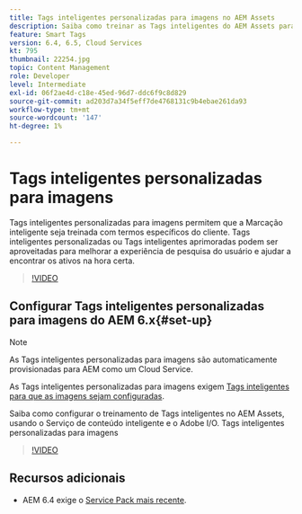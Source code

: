 ```yaml
---
title: Tags inteligentes personalizadas para imagens no AEM Assets
description: Saiba como treinar as Tags inteligentes do AEM Assets para aplicar termos personalizados a ativos.
feature: Smart Tags
version: 6.4, 6.5, Cloud Services
kt: 795
thumbnail: 22254.jpg
topic: Content Management
role: Developer
level: Intermediate
exl-id: 06f2ae4d-c18e-45ed-96d7-ddc6f9c8d829
source-git-commit: ad203d7a34f5eff7de4768131c9b4ebae261da93
workflow-type: tm+mt
source-wordcount: '147'
ht-degree: 1%

---
```


# Tags inteligentes personalizadas para imagens

Tags inteligentes personalizadas para imagens permitem que a Marcação inteligente seja treinada com termos específicos do cliente.
Tags inteligentes personalizadas ou Tags inteligentes aprimoradas podem ser aproveitadas para melhorar a experiência de pesquisa do usuário e ajudar a encontrar os ativos na hora certa.

>[!VIDEO](https://video.tv.adobe.com/v/22254/?quality=12&learn=on)

## Configurar Tags inteligentes personalizadas para imagens do AEM 6.x{#set-up}

>[!NOTE]
> As Tags inteligentes personalizadas para imagens são automaticamente provisionadas para AEM como um Cloud Service.

As Tags inteligentes personalizadas para imagens exigem [Tags inteligentes para que as imagens sejam configuradas](./image-smart-tags.md#set-up).

Saiba como configurar o treinamento de Tags inteligentes no AEM Assets, usando o Serviço de conteúdo inteligente e o Adobe I/O. Tags inteligentes personalizadas para imagens

>[!VIDEO](https://video.tv.adobe.com/v/23405/?quality=12&learn=on)

## Recursos adicionais

* AEM 6.4 exige o [Service Pack mais recente](https://experienceleague.adobe.com/docs/experience-manager-release-information/aem-release-updates/aem-releases-updates.html#aem-64).
